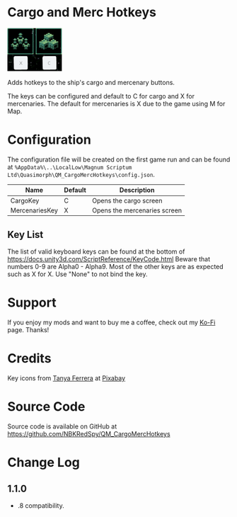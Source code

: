 # Cargo and Merc Hotkeys

![thumbnail icon](media/thumbnail.png)

Adds hotkeys to the ship's cargo and mercenary buttons.

The keys can be configured and default to C for cargo and X for mercenaries.
The default for mercenaries is X due to the game using M for Map.

# Configuration

The configuration file will be created on the first game run and can be found at `%AppData%\..\LocalLow\Magnum Scriptum Ltd\Quasimorph\QM_CargoMercHotkeys\config.json`.

|Name|Default|Description|
|--|--|--|
|CargoKey|C|Opens the cargo screen|
|MercenariesKey|X|Opens the mercenaries screen|

## Key List
The list of valid keyboard keys can be found  at the bottom of https://docs.unity3d.com/ScriptReference/KeyCode.html
Beware that numbers 0-9 are Alpha0 - Alpha9.  Most of the other keys are as expected such as X for X.
Use "None" to not bind the key.

# Support
If you enjoy my mods and want to buy me a coffee, check out my [Ko-Fi](https://ko-fi.com/nbkredspy71915) page.
Thanks!

# Credits

Key icons from [Tanya Ferrera](https://pixabay.com/users/sthenostudio-875253/?utm_source=link-attribution&utm_medium=referral&utm_campaign=image&utm_content=1409743) at [Pixabay](https://pixabay.com//?utm_source=link-attribution&utm_medium=referral&utm_campaign=image&utm_content=1409743)

# Source Code
Source code is available on GitHub at https://github.com/NBKRedSpy/QM_CargoMercHotkeys

# Change Log 
## 1.1.0
* .8 compatibility.